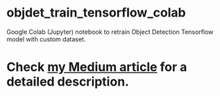 # objdet_train_tensorflow_colab
Google Colab (Jupyter) notebook to retrain Object Detection Tensorflow model with custom dataset.

# Check [my Medium article](https://hackernoon.com/object-detection-in-google-colab-with-custom-dataset-5a7bb2b0e97e) for a detailed description.

